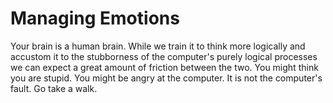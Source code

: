 # Managing Emotions

Your brain is a human brain.  While we train it to think more logically and accustom it to the stubborness of the computer's purely logical processes we can expect a great amount of friction between the two.  You might think you are stupid.  You might be angry at the computer.  It is not the computer's fault.  Go take a walk.